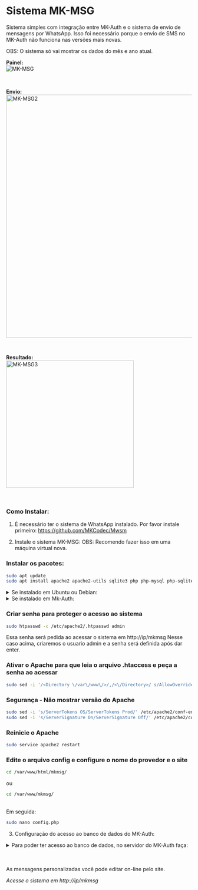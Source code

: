 # Sistema MK-MSG

Sistema simples com integração entre MK-Auth e o sistema de envio de mensagens por WhatsApp. Isso foi necessário porque o envio de SMS no MK-Auth não funciona nas versões mais novas.

OBS: O sistema só vai mostrar os dados do mês e ano atual.
<br>

**Painel:**
<br>
![MK-MSG](https://github.com/usuariomega/mkmsg/assets/70543919/f0ea5018-c46d-4ccb-a538-debe50d3cde6)

<br>

**Envio:**
<br>
<img width="660" alt="MK-MSG2" src="https://github.com/usuariomega/mkmsg/assets/70543919/09aff231-7819-4d5f-b37d-fe5033244154">

<br>

**Resultado:**
<br>
<img width="346" alt="MK-MSG3" src="https://github.com/usuariomega/mkmsg/assets/70543919/e8ea8926-181b-4624-a02f-b7f7062c43ff">

<br>

### Como Instalar: 

 1. É necessário ter o sistema de WhatsApp instalado.
Por favor instale primeiro: https://github.com/MKCodec/Mwsm

 2. Instale o sistema MK-MSG:
OBS: Recomendo fazer isso em uma máquina virtual nova. 

### Instalar os pacotes: 
```sh
sudo apt update
sudo apt install apache2 apache2-utils sqlite3 php php-mysql php-sqlite3 php-curl git
```
<details>
<summary> Se instalado em Ubuntu ou Debian: </summary>

```sh
cd /var/www/html/
sudo git clone https://github.com/usuariomega/mkmsg.git
cd /var/www/html/mkmsg/
```

Dar permissão para poder gravar no banco de dados as mensagens personalizadas
```sh
sudo chown www-data -R db/
```
</details>

<details>
<summary> Se instalado em Mk-Auth: </summary>
  
```sh
cd /var/www/
sudo git clone https://github.com/usuariomega/mkmsg.git
cd /var/www/mkmsg/
```

Dar permissão para poder gravar no banco de dados as mensagens personalizadas

```sh
sudo chown www-data -R db/
```
</details>


### Criar senha para proteger o acesso ao sistema 
```sh
sudo htpasswd -c /etc/apache2/.htpasswd admin
```
Essa senha será pedida ao acessar o sistema em http://ip/mkmsg
Nesse caso acima, criaremos o usuario admin e a senha será definida após dar enter.
### Ativar o Apache para que leia o arquivo .htaccess e peça a senha ao acessar
```sh
sudo sed -i '/<Directory \/var\/www\/>/,/<\/Directory>/ s/AllowOverride None/AllowOverride All/' /etc/apache2/apache2.conf
```

### Segurança - Não mostrar versão do Apache 
```sh
sudo sed -i 's/ServerTokens OS/ServerTokens Prod/' /etc/apache2/conf-enabled/security.conf
sudo sed -i 's/ServerSignature On/ServerSignature Off/' /etc/apache2/conf-enabled/security.conf
```

### Reinicie o Apache 
```sh
sudo service apache2 restart
```

### Edite o arquivo config e configure o nome do provedor e o site 
```sh
cd /var/www/html/mkmsg/
```
ou 
```sh
cd /var/www/mkmsg/
```
<br>Em seguida:
```sh
sudo nano config.php
```


 3. Configuração do acesso ao banco de dados do MK-Auth:

<details>
<summary>Para poder ter acesso ao banco de dados, no servidor do MK-Auth faça:</summary>

<br>Mantenha as aspas e mude o usuário e senha em: **nomedousuario** e **suasenha**
<br>
<br>Coloque o IP da sua máquina virtual onde roda o sistema MK-MSG em 192.168.0.20 (IP de exemplo, use o IP da sua VM).

### Rode o comando abaixo para criar o usuário com permissão de leitura do banco, cole uma linha por vez:

```
mysql -uroot -pvertrigo -Dmkradius
CREATE USER 'nomedousuario'@'192.168.0.20' IDENTIFIED BY 'suasenha';
GRANT SELECT ON mkradius.* TO 'nomedousuario'@'192.168.0.20';
commit;
quit;
```

<br>

### Depois será necessário mudar o IP do banco de dados. 
Como o MariaDB do Mk-Auth é antigo, ele só permite adicionar um endereço de IP. Por padrão ele só roda em localhost não permitindo acesso externo. Mude para o IP local do seu MK-Auth.

```
sudo nano /etc/mysql/conf.d/50-server.cnf 
```
Mude:
bind-address    = 127.0.0.1

Para o ip local do seu servidor Mk-Auth:
```
bind-address    = 192.168.0.10
````

Se quiser deixar aberto para qualquer IP mude para (bind-address    = 0.0.0.0). Não recomendo essa prática por questões de segurança. 

Em seguida:
```
sudo service mysql restart
```

### Depois no arquivo config.php no sistema MK-MSG mude para:

//IP do MK-Auth
<br>$servername = "192.168.0.10";

//Usuário do banco de dados do do MK-Auth
<br>$username 	= "nomedousuario";

//Senha do banco de dados do do MK-Auth
<br>$password 	= "suasenha";

//Nome do banco de dados do do MK-Auth
<br>$dbname		= "mkradius";

</details>

<br>
<br>

As mensagens personalizadas você pode editar on-line pelo site.

*Acesse o sistema em http://ip/mkmsg*
